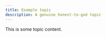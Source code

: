 ```yaml
---
title: Example topic
description: A genuine honest-to-god topic
---
```


This is some topic content.
